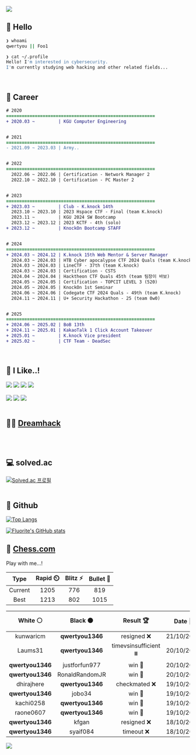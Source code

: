 <div align=left>
  <img src="https://capsule-render.vercel.app/api?type=waving&height=300&color=00f0e0&text=•⩊•" />
<br>

## 👋 Hello
```zsh
❯ whoami
qwertyou || Foo1

❯ cat ~/.profile
Hello! I'm interested in cybersecurity.
I'm currently studying web hacking and other related fields...
```
<br>
  
## 🌱 Career
```diff
# 2020
=========================================================
+ 2020.03 ~         | KGU Computer Engineering


# 2021
=========================================================
- 2021.09 ~ 2023.03 | Army..


# 2022
=========================================================
  2022.06 ~ 2022.06 | Certification - Network Manager 2
  2022.10 ~ 2022.10 | Certification - PC Master 2


# 2023
=========================================================
+ 2023.03 ~         | Club - K.knock 14th
  2023.10 ~ 2023.10 | 2023 Hspace CTF - Final (team K.knock)
  2023.11 ~         | KGU 2024 SW Bootcamp
  2023.12 ~ 2023.12 | 2023 KCTF - 4th (solo)
+ 2023.12 ~         | KnockOn Bootcamp STAFF


# 2024
=========================================================
+ 2024.03 ~ 2024.12 | K.knock 15th Web Mentor & Server Manager
  2024.03 ~ 2024.03 | HTB Cyber apocalypse CTF 2024 Quals (team K.knock)
  2024.03 ~ 2024.03 | LineCTF - 37th (team K.knock)
  2024.03 ~ 2024.03 | Certification - CSTS
  2024.04 ~ 2024.04 | Hacktheon CTF Quals 45th (team 팀장이 바보)
  2024.05 ~ 2024.05 | Certification - TOPCIT LEVEL 3 (520)
  2024.05 ~ 2024.05 | KnockOn 1st Seminar
  2024.06 ~ 2024.06 | Codegate CTF 2024 Quals - 49th (team K.knock)
  2024.11 ~ 2024.11 | U+ Security Hackathon - 25 (team 0w0)


# 2025
=========================================================
+ 2024.06 ~ 2025.02 | BoB 13th
+ 2024.11 ~ 2025.01 | KakaoTalk 1 Click Account Takeover
+ 2025.01 ~         | K.knock Vice president
+ 2025.02 ~         | CTF Team - DeadSec
```
<br>

## 🔨 I Like..!
<img src="https://img.shields.io/badge/Java-ED8B00?style=for-the-badge&logo=openjdk&logoColor=white">
<img src="https://img.shields.io/badge/python-3776AB?style=for-the-badge&logo=python&logoColor=white">
<img src="https://img.shields.io/badge/PHP-777BB4?style=for-the-badge&logo=php&logoColor=white">
<img src="https://img.shields.io/badge/Node.js-43853D?style=for-the-badge&logo=node.js&logoColor=white">
<br><br>
<img src="https://img.shields.io/badge/linux-FCC624?style=for-the-badge&logo=linux&logoColor=black"> 
<img src="https://img.shields.io/badge/docker-%230db7ed.svg?style=for-the-badge&logo=docker&logoColor=white">
<img src="https://img.shields.io/badge/GIT-E44C30?style=for-the-badge&logo=git&logoColor=white">
<br><br>

## 👨‍💻 [Dreamhack](https://dreamhack.io/users/40186)
<br><br>


## 💻 solved.ac
[![Solved.ac
프로필](http://mazassumnida.wtf/api/v2/generate_badge?boj=qwertyou)](https://solved.ac/qwertyou)
<br><br>

## 🚀 Github
[![Top Langs](https://github-readme-stats.vercel.app/api/top-langs/?username=qw3rtyou&layout=compact)](https://github.com/qw3rtyou/github-readme-stats)

[![Fluorite's GitHub stats](https://github-readme-stats.vercel.app/api?username=qw3rtyou)](https://github.com/anuraghazra/github-readme-stats)

## 🏁 [Chess.com](https://www.chess.com/)
Play with me...!
<!--START_SECTION:chessStats-->
<!-- Automatically generated with https://github.com/Balastrong/chess-stats-action -->

| Type | Rapid ⏲️ | Blitz ⚡ | Bullet 🔫 |
|:---:|:---:|:---:|:---:|
| Current | 1205 | 776 | 819 |
| Best | 1213 | 802 | 1015 |

| White ⚪ | Black ⚫ | Result 🏆 | Date 📅 | Position 🗺️ | Type 🕕 |
|:---:|:---:|:---:|:---:|:---:|:---:|
| kunwaricm | **qwertyou1346** | resigned ❌ | 21/10/2025 | <a href="http://www.ee.unb.ca/cgi-bin/tervo/fen.pl?select=8/3R4/3N2k1/5r2/7R/2b1P3/4K3/8 b - - 4 41">Link</a> | Blitz |
| Laums31 | **qwertyou1346** | timevsinsufficient ⏸️ | 20/10/2025 | <a href="http://www.ee.unb.ca/cgi-bin/tervo/fen.pl?select=8/6K1/5Q2/6Q1/8/8/5P1k/8 w - - 19 71">Link</a> | Blitz |
| **qwertyou1346** | justforfun977 | win 🥇 | 20/10/2025 | <a href="http://www.ee.unb.ca/cgi-bin/tervo/fen.pl?select=rr4k1/3qbppp/p1np1n2/2p2P2/Q7/2NB4/PPP2PPP/R1B1K2R w KQ - 3 14">Link</a> | Blitz |
| **qwertyou1346** | RonaldRandomJR | win 🥇 | 20/10/2025 | <a href="http://www.ee.unb.ca/cgi-bin/tervo/fen.pl?select=r4k1r/1b2np1p/p1q1p1p1/1p6/6Q1/PBN5/1P3PPP/R3R1K1 w - - 4 20">Link</a> | Blitz |
| dhirajhere | **qwertyou1346** | checkmated ❌ | 19/10/2025 | <a href="http://www.ee.unb.ca/cgi-bin/tervo/fen.pl?select=r2qkbnr/p1p2Qp1/4p3/4P1Np/2pp4/8/PPP2PPP/R1B1K2R b KQkq - 1 13">Link</a> | Blitz |
| **qwertyou1346** | jobo34 | win 🥇 | 19/10/2025 | <a href="http://www.ee.unb.ca/cgi-bin/tervo/fen.pl?select=r3r1k1/p5RR/b1p1N2p/1p3p1P/8/2P2P2/PP4P1/2K5 b - - 6 27">Link</a> | Blitz |
| kachi0258 | **qwertyou1346** | win 🥇 | 19/10/2025 | <a href="http://www.ee.unb.ca/cgi-bin/tervo/fen.pl?select=rn3rk1/pR3p1p/6p1/1P1p4/8/B2B1Pb1/P1PP1q2/1R1Q1K2 w - - 5 22">Link</a> | Blitz |
| raone0607 | **qwertyou1346** | win 🥇 | 19/10/2025 | <a href="http://www.ee.unb.ca/cgi-bin/tervo/fen.pl?select=2b5/8/1p6/3p4/8/3k4/8/3K3r w - - 14 52">Link</a> | Blitz |
| **qwertyou1346** | kfgan | resigned ❌ | 18/10/2025 | <a href="http://www.ee.unb.ca/cgi-bin/tervo/fen.pl?select=r1b1kb1r/pp2qppp/8/2pnP3/8/8/PPP1BPPP/RNB2RK1 w kq - 0 12">Link</a> | Blitz |
| **qwertyou1346** | syaif084 | timeout ❌ | 18/10/2025 | <a href="http://www.ee.unb.ca/cgi-bin/tervo/fen.pl?select=5rk1/2p2p1p/3pb1p1/1p2n1P1/4P3/1P2P1QP/3R4/r1K2R2 w - - 2 26">Link</a> | Blitz |

<!--END_SECTION:chessStats-->


<img src="https://capsule-render.vercel.app/api?type=waving&color=00f0e0&height=150&section=footer" />
</div>



